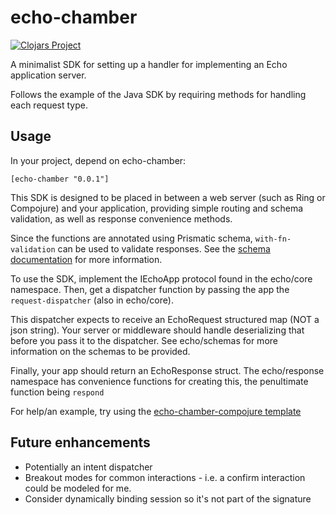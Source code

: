 # echo-chamber

[![Clojars Project](http://clojars.org/echo-chamber/latest-version.svg)](http://clojars.org/echo-chamber)

A minimalist SDK for setting up a handler for implementing an Echo application server.

Follows the example of the Java SDK by requiring methods for handling each request type.

## Usage

In your project, depend on echo-chamber:

    [echo-chamber "0.0.1"]


This SDK is designed to be placed in between a web server (such as Ring or Compojure) and your application, providing
simple routing and schema validation, as well as response convenience methods.

Since the functions are annotated using Prismatic schema, `with-fn-validation` can be used to validate responses. See the [schema documentation](https://github.com/Prismatic/schema) for more information.

To use the SDK, implement the IEchoApp protocol found in the echo/core namespace.
Then, get a dispatcher function by passing the app the `request-dispatcher` (also in echo/core).

This dispatcher expects to receive an EchoRequest structured map (NOT a json string). Your server or middleware
should handle deserializing that before you pass it to the dispatcher. See echo/schemas for more information on the schemas to be provided.

Finally, your app should return an EchoResponse struct. The echo/response namespace has convenience functions for creating this, the penultimate function being `respond`

For help/an example, try using the [echo-chamber-compojure template](http://github.com/blandflakes/echo-chamber-compojure)

## Future enhancements
- Potentially an intent dispatcher
- Breakout modes for common interactions - i.e. a confirm interaction could be modeled for me.
- Consider dynamically binding session so it's not part of the signature
